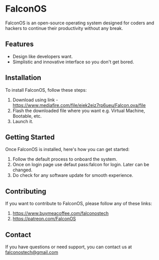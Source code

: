 # FalconOS

FalconOS is an open-source operating system designed for coders and hackers to continue their productivity without any break.

## Features

- Design like developers want.
- Simplistic and innovative interface so you don't get bored.

## Installation

To install FalconOS, follow these steps:

1. Download using link - https://www.mediafire.com/file/ejek2eiz7rp6ueu/Falcon.ova/file
2. Flash the downloaded file where you want e.g. Virtual Machine, Bootable, etc.
3. Launch it.

## Getting Started

Once FalconOS is installed, here's how you can get started:

1. Follow the default process to onboard the system.
2. Once on login page use defaut pass:falcon for login. Later can be changed.
3. Do check for any software update for smooth experience.

## Contributing

If you want to contribute to FalconOS, please follow any of these links:

1. https://www.buymeacoffee.com/falconostech
2. https://patreon.com/FalconOS

## Contact

If you have questions or need support, you can contact us at falconostech@gmail.com
